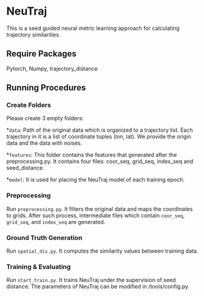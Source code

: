 # NeuTraj

This is a seed guided neural metric learning approach for calculating trajectory similarities.

## Require Packages
Pytorch, Numpy, trajectory_distance

## Running Procedures

### Create Folders
Please create 3 empty folders:

*`data`: Path of the original data which is organized to a trajectory list. Each trajectory in it is a list of coordinate tuples (lon, lat). We provide the origin data and the data with noises.

*`features`: This folder contains the features that generated after the preprocessing.py. It contains four files: coor_seq, grid_seq, index_seq and seed_distance. 

*`model`: It is used for placing the NeuTraj model of each training epoch.

### Preprocessing
Run `preprocessing.py`. It filters the original data and maps the coordinates to grids. After such process, intermediate files which contain `coor_seq`, `grid_seq`, and `index_seq` are generated.

### Ground Truth Generation
Run `spatial_dis.py`. It computes the similarity values between training data.

### Training & Evaluating
Run `start_train.py`. It trains NeuTraj under the supervision of seed distance. The parameters of NeuTraj can be modified in /tools/config.py.
